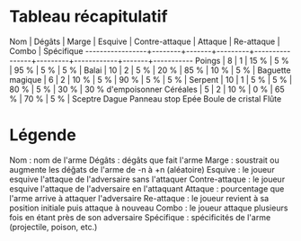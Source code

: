 Tableau récapitulatif
=====================
Nom              | Dégâts | Marge | Esquive | Contre-attaque | Attaque | Re-attaque | Combo | Spécifique
-----------------+--------+-------+---------+----------------+---------+------------+-------+-----------
Poings           | 8      | 1     | 15 %    | 5 %            | 95 %    | 5 %        | 5 %   |
Balai            | 10     | 2     | 5 %     | 20 %           | 85 %    | 10 %       | 5 %   |
Baguette magique | 6      | 2     | 10 %    | 5 %            | 90 %    | 5 %        | 5 %   |
Serpent          | 10     | 1     | 5 %     | 5 %            | 80 %    | 5 %        | 30 %  | 30 % d'empoisonner
Céréales         | 5      | 2     | 10 %    | 0 %            | 65 %    | 70 %       | 5 %   |
Sceptre
Dague
Panneau stop
Epée
Boule de cristal
Flûte

Légende
=======
Nom : nom de l'arme
Dégâts : dégâts que fait l'arme
Marge : soustrait ou augmente les déĝats de l'arme de -n à +n (aléatoire)
Esquive : le joueur esquive l'attaque de l'adversaire sans l'attaquer
Contre-attaque : le joueur esquive l'attaque de l'adversaire en l'attaquant
Attaque : pourcentage que l'arme arrive à attaquer l'adversaire
Re-attaque : le joueur revient à sa position initiale puis attaque à nouveau
Combo : le joueur attaque plusieurs fois en étant près de son adversaire
Spécifique : spécificités de l'arme (projectile, poison, etc.)
